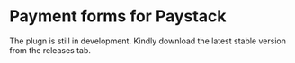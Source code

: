 # Payment forms for Paystack

The plugn is still in development. Kindly download the latest stable version from the releases tab.
